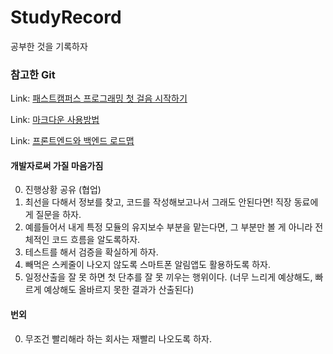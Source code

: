 # StudyRecord
공부한 것을 기록하자 


### 참고한 Git
Link: [패스트캠퍼스 프로그래밍 첫 걸음 시작하기](https://github.com/SeongJaeMoon/FastCampusWebPythonBasic, "패스트캠퍼스 프로그래밍 첫 걸음")

Link: [마크다운 사용방법](https://gist.github.com/ihoneymon/652be052a0727ad59601, "마크다운 사용방법")

Link: [프론트엔드와 백엔드 로드맵](https://github.com/devJang/developer-roadmap, "프론트엔드 백엔드 로드맵")


#### 개발자로써 가질 마음가짐
0. 진행상황 공유 (협업)
1. 최선을 다해서 정보를 찾고, 코드를 작성해보고나서 그래도 안된다면! 직장 동료에게 질문을 하자.
2. 예를들어서 내게 특정 모듈의 유지보수 부분을 맡는다면, 그 부분만 볼 게 아니라 전체적인 코드 흐름을 알도록하자.
3. 테스트를 해서 검증을 확실하게 하자.
4. 빼먹은 스케줄이 나오지 않도록 스마트폰 알림앱도 활용하도록 하자.
5. 일정산출을 잘 못 하면 첫 단추를 잘 못 끼우는 행위이다. (너무 느리게 예상해도, 빠르게 예상해도 올바르지 못한 결과가 산출된다)

#### 번외
0. 무조건 빨리해라 하는 회사는 재빨리 나오도록 하자.

